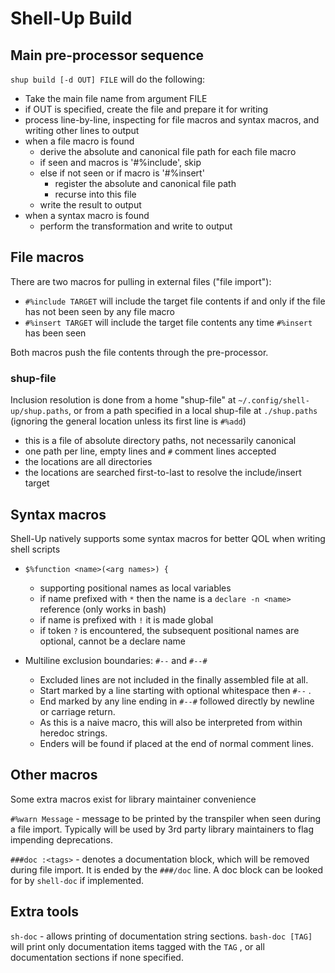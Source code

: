 # Shell-Up Build

## Main pre-processor sequence

`shup build [-d OUT] FILE` will do the following:

* Take the main file name from argument FILE
* if OUT is specified, create the file and prepare it for writing
* process line-by-line, inspecting for file macros and syntax macros, and writing other lines to output
* when a file macro is found
    * derive the absolute and canonical file path for each file macro
    * if seen and macros is '#%include', skip
    * else if not seen or if macro is '#%insert'
        * register the absolute and canonical file path
        * recurse into this file
    * write the result to output
* when a syntax macro is found
    * perform the transformation and write to output

## File macros

There are two macros for pulling in external files ("file import"):

* `#%include TARGET` will include the target file contents if and only if the file has not been seen by any file macro
* `#%insert TARGET` will include the target file contents any time `#%insert` has been seen

Both macros push the file contents through the pre-processor.

### shup-file

Inclusion resolution is done from a home "shup-file" at `~/.config/shell-up/shup.paths`, or from a path specified in a local shup-file at `./shup.paths` (ignoring the general location unless its first line is `#%add`)

* this is a file of absolute directory paths, not necessarily canonical
* one path per line, empty lines and `#` comment lines accepted
* the locations are all directories
* the locations are searched first-to-last to resolve the include/insert target

## Syntax macros

Shell-Up natively supports some syntax macros for better QOL when writing shell scripts

* `$%function <name>(<arg names>) {`
    * supporting positional names as local variables
    * if name prefixed with `*` then the name is a `declare -n <name>` reference (only works in bash)
    * if name is prefixed with `!` it is made global
    * if token `?` is encountered, the subsequent positional names are optional, cannot be a declare name

* Multiline exclusion boundaries: `#--` and `#--#`
    * Excluded lines are not included in the finally assembled file at all.
    * Start marked by a line starting with optional whitespace then `#--` .
    * End marked by any line ending in `#--#` followed directly by newline or carriage return.
    * As this is a naive macro, this will also be interpreted from within heredoc strings.
    * Enders will be found if placed at the end of normal comment lines.

## Other macros

Some extra macros exist for library maintainer convenience

`#%warn Message` - message to be printed by the transpiler when seen during a file import. Typically will be used by 3rd party library maintainers to flag impending deprecations.

`###doc :<tags>` - denotes a documentation block, which will be removed during file import. It is ended by the `###/doc` line. A doc block can be looked for by `shell-doc` if implemented.

## Extra tools

`sh-doc` - allows printing of documentation string sections. `bash-doc [TAG]` will print only documentation items tagged with the `TAG` , or all documentation sections if none specified.


